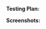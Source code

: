 <!-- What's this PR for?  (Just a link to an issue is fine.) -->


**Testing Plan:** <!-- How have you tested? -->

**Screenshots:** <!-- If a UI change. -->

<!-- Also be sure to make clear, coherent commits:
  https://zulip.readthedocs.io/en/latest/contributing/version-control.html
  -->
